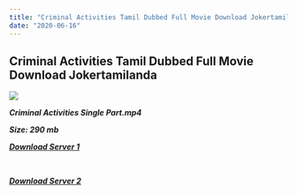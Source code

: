 ```yaml
---
title: "Criminal Activities Tamil Dubbed Full Movie Download Jokertamilanda"
date: "2020-06-16"
---
```


## Criminal Activities Tamil Dubbed Full Movie Download Jokertamilanda

![](https://images.moviebuff.com/40dea95a-9d52-4ab6-bc02-2614606c2257?w=1000)

**_Criminal Activities Single Part.mp4_**

**_Size: 290 mb_**

**_[Download Server 1](https://xplaytamil.buzz/download/3906/server_1)_**

**_[  
](https://xplaytamil.buzz/download/3906/server_1)_**

**_[Download Server 2](https://xplaytamil.buzz/download/3906/server_1)_**

